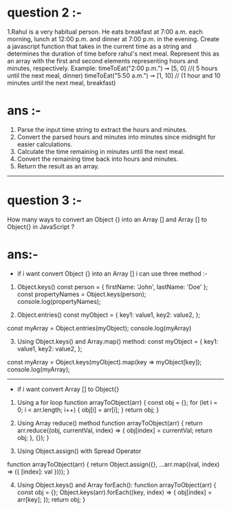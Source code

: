 # question 2 :- 
1.Rahul is a very habitual person. He eats breakfast at 7:00 a.m. each morning, lunch at
12:00 p.m. and dinner at 7:00 p.m. in the evening.
Create a javascript function that takes in the current time as a string and determines the
 duration of time before rahul's next meal. Represent this as an array with the first and
second elements representing hours and minutes, respectively.
 Example:
 timeToEat("2:00 p.m.") ➞ [5, 0]
 //( 5 hours until the next meal, dinner)
 timeToEat("5:50 a.m.") ➞ [1, 10]
 // (1 hour and 10 minutes until the next meal, breakfast)

 # ans :-
 1. Parse the input time string to extract the hours and minutes. <br>
2. Convert the parsed hours and minutes into minutes since midnight for easier calculations.<br>
3. Calculate the time remaining in minutes until the next meal.<br>
4. Convert the remaining time back into hours and minutes. <br>
5. Return the result as an array. <br>

<hr>

# question 3 :-
How many ways to convert an Object {} into an Array [] and Array [] to Object{} in
JavaScript ?

# ans:-
 * if i want  convert Object {} into an Array [] i can use three method :-
 1. Object.keys()
 const person = {
    firstName: 'John',
    lastName: 'Doe'
};
const propertyNames = Object.keys(person);
console.log(propertyNames);

 2. Object.entries() 
  const myObject = {
  key1: value1,
  key2: value2,
};

const myArray = Object.entries(myObject);
console.log(myArray)


 3. Using Object.keys() and Array.map() method:
 const myObject = {
  key1: value1,
  key2: value2,
};

const myArray = Object.keys(myObject).map(key => myObject[key]);
console.log(myArray);


 <hr>
 
* if i want convert Array [] to Object{} 
 1. Using a for loop
 function arrayToObject(arr) {
  const obj = {};
  for (let i = 0; i < arr.length; i++) {
    obj[i] = arr[i];
  }
  return obj;
}

2. Using Array reduce() method
function arrayToObject(arr) {
  return arr.reduce((obj, currentVal, index) => {
    obj[index] = currentVal;
    return obj;
  }, {});
}


3. Using Object.assign() with Spread Operator

function arrayToObject(arr) {
  return Object.assign({}, ...arr.map((val, index) => ({ [index]: val })));
}


4. Using Object.keys() and Array forEach():
function arrayToObject(arr) {
  const obj = {};
  Object.keys(arr).forEach((key, index) => {
    obj[index] = arr[key];
  });
  return obj;
}
<!-- ************************************ -->


